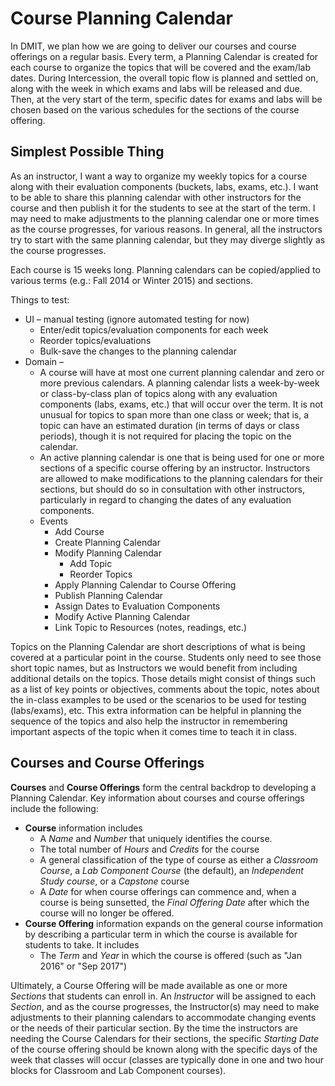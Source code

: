 # Course Planning Calendar

In DMIT, we plan how we are going to deliver our courses and course offerings on a regular basis. Every term, a Planning Calendar is created for each course to organize the topics that will be covered and the exam/lab dates. During Intercession, the overall topic flow is planned and settled on, along with the week in which exams and labs will be released and due. Then, at the very start of the term, specific dates for exams and labs will be chosen based on the various schedules for the sections of the course offering.

## Simplest Possible Thing

As an instructor, I want a way to organize my weekly topics for a course along with their evaluation components (buckets, labs, exams, etc.). I want to be able to share this planning calendar with other instructors for the course and then publish it for the students to see at the start of the term. I may need to make adjustments to the planning calendar one or more times as the course progresses, for various reasons. In general, all the instructors try to start with the same planning calendar, but they may diverge slightly as the course progresses.

Each course is 15 weeks long. Planning calendars can be copied/applied to various terms (e.g.: Fall 2014 or Winter 2015) and sections.

Things to test:
- UI – manual testing (ignore automated testing for now)
  - Enter/edit topics/evaluation components for each week
  - Reorder topics/evaluations
  - Bulk-save the changes to the planning calendar
- Domain –
  - A course will have at most one current planning calendar and zero or more previous calendars. A planning calendar lists a week-by-week or class-by-class plan of topics along with any evaluation components (labs, exams, etc.) that will occur over the term. It is not unusual for topics to span more than one class or week; that is, a topic can have an estimated duration (in terms of days or class periods), though it is not required for placing the topic on the calendar.
  - An active planning calendar is one that is being used for one or more sections of a specific course offering by an instructor. Instructors are allowed to make modifications to the planning calendars for their sections, but should do so in consultation with other instructors, particularly in regard to changing the dates of any evaluation components.
  - Events
    - Add Course
    - Create Planning Calendar
    - Modify Planning Calendar
      - Add Topic
      - Reorder Topics
    - Apply Planning Calendar to Course Offering
    - Publish Planning Calendar
    - Assign Dates to Evaluation Components
    - Modify Active Planning Calendar
    - Link Topic to Resources (notes, readings, etc.)

Topics on the Planning Calendar are short descriptions of what is being covered at a particular point in the course. Students only need to see those short topic names, but as Instructors we would benefit from including additional details on the topics. Those details might consist of things such as a list of key points or objectives, comments about the topic, notes about the in-class examples to be used or the scenarios to be used for testing (labs/exams), etc. This extra information can be helpful in planning the sequence of the topics and also help the instructor in remembering important aspects of the topic when it comes time to teach it in class.

## Courses and Course Offerings

**Courses** and **Course Offerings** form the central backdrop to developing a Planning Calendar. Key information about courses and course offerings include the following:

- **Course** information includes
  - A *Name* and *Number* that uniquely identifies the course.
  - The total number of *Hours* and *Credits* for the course
  - A general classification of the type of course as either a *Classroom Course*, a *Lab Component Course* (the default), an *Independent Study course*, or a *Capstone* course
  - A *Date* for when course offerings can commence and, when a course is being sunsetted, the *Final Offering Date* after which the course will no longer be offered.
- **Course Offering** information expands on the general course information by describing a particular term in which the course is available for students to take. It includes
  - The *Term* and *Year* in which the course is offered (such as "Jan 2016" or "Sep 2017")

Ultimately, a Course Offering will be made available as one or more *Sections* that students can enroll in. An *Instructor* will be assigned to each *Section*, and as the course progresses, the Instructor(s) may need to make adjustments to their planning calendars to accommodate changing events or the needs of their particular section. By the time the instructors are needing the Course Calendars for their sections, the specific *Starting Date* of the course offering should be known along with the specific days of the week that classes will occur (classes are typically done in one and two hour blocks for Classroom and Lab Component courses).
